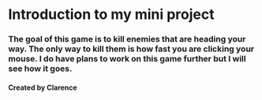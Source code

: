 # Introduction to my mini project
### The goal of this game is to kill enemies that are heading your way. The only way to kill them is how fast you are clicking your mouse. I do have plans to work on this game further but I will see how it goes.

#### Created by Clarence